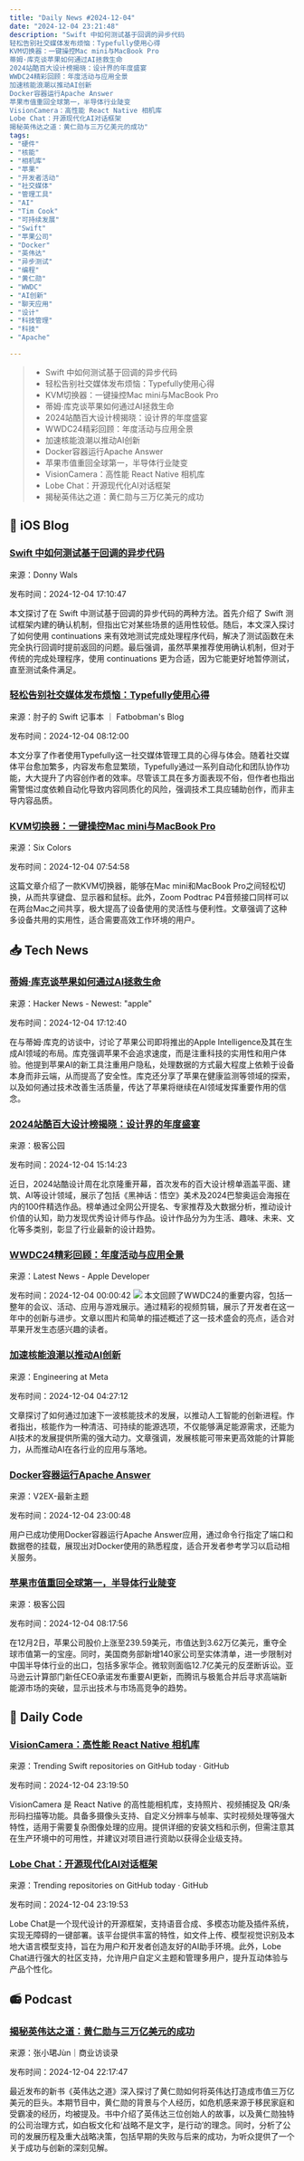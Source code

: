 ```yaml
---
title: "Daily News #2024-12-04"
date: "2024-12-04 23:21:48"
description: "Swift 中如何测试基于回调的异步代码
轻松告别社交媒体发布烦恼：Typefully使用心得
KVM切换器：一键操控Mac mini与MacBook Pro
蒂姆·库克谈苹果如何通过AI拯救生命
2024站酷百大设计榜揭晓：设计界的年度盛宴
WWDC24精彩回顾：年度活动与应用全景
加速核能浪潮以推动AI创新
Docker容器运行Apache Answer
苹果市值重回全球第一，半导体行业陡变
VisionCamera：高性能 React Native 相机库
Lobe Chat：开源现代化AI对话框架
揭秘英伟达之道：黄仁勋与三万亿美元的成功"
tags: 
- "硬件"
- "核能"
- "相机库"
- "苹果"
- "开发者活动"
- "社交媒体"
- "管理工具"
- "AI"
- "Tim Cook"
- "可持续发展"
- "Swift"
- "苹果公司"
- "Docker"
- "英伟达"
- "异步测试"
- "编程"
- "黄仁勋"
- "WWDC"
- "AI创新"
- "聊天应用"
- "设计"
- "科技管理"
- "科技"
- "Apache"

---
```


> - Swift 中如何测试基于回调的异步代码
> - 轻松告别社交媒体发布烦恼：Typefully使用心得
> - KVM切换器：一键操控Mac mini与MacBook Pro
> - 蒂姆·库克谈苹果如何通过AI拯救生命
> - 2024站酷百大设计榜揭晓：设计界的年度盛宴
> - WWDC24精彩回顾：年度活动与应用全景
> - 加速核能浪潮以推动AI创新
> - Docker容器运行Apache Answer
> - 苹果市值重回全球第一，半导体行业陡变
> - VisionCamera：高性能 React Native 相机库
> - Lobe Chat：开源现代化AI对话框架
> - 揭秘英伟达之道：黄仁勋与三万亿美元的成功

## 🍎 iOS Blog

### [Swift 中如何测试基于回调的异步代码](https://www.donnywals.com/testing-completion-handler-based-code-in-swift-testing/)

来源：Donny Wals

发布时间：2024-12-04 17:10:47

本文探讨了在 Swift 中测试基于回调的异步代码的两种方法。首先介绍了 Swift 测试框架内建的确认机制，但指出它对某些场景的适用性较低。随后，本文深入探讨了如何使用 continuations 来有效地测试完成处理程序代码，解决了测试函数在未完全执行回调时提前返回的问题。最后强调，虽然苹果推荐使用确认机制，但对于传统的完成处理程序，使用 continuations 更为合适，因为它能更好地暂停测试，直至测试条件满足。

### [轻松告别社交媒体发布烦恼：Typefully使用心得](https://fatbobman.com/zh/posts/typefully-say-goodbye-to-the-hassles-of-social-media-posting/)

来源：肘子的 Swift 记事本 ｜ Fatbobman's Blog

发布时间：2024-12-04 08:12:00

本文分享了作者使用Typefully这一社交媒体管理工具的心得与体会。随着社交媒体平台愈加繁多，内容发布愈显繁琐，Typefully通过一系列自动化和团队协作功能，大大提升了内容创作者的效率。尽管该工具在多方面表现不俗，但作者也指出需警惕过度依赖自动化导致内容同质化的风险，强调技术工具应辅助创作，而非主导内容品质。

### [KVM切换器：一键操控Mac mini与MacBook Pro](https://sixcolors.com/post/2024/12/kvm-2024-one-switch-to-rule-them-all/)

来源：Six Colors

发布时间：2024-12-04 07:54:58

这篇文章介绍了一款KVM切换器，能够在Mac mini和MacBook Pro之间轻松切换，从而共享键盘、显示器和鼠标。此外，Zoom Podtrac P4音频接口同样可以在两台Mac之间共享，极大提高了设备使用的灵活性与便利性。文章强调了这种多设备共用的实用性，适合需要高效工作环境的用户。

## 📥 Tech News

### [蒂姆·库克谈苹果如何通过AI拯救生命](https://www.wired.com/story/big-interview-tim-cook-wants-apple-to-literally-save-your-life/)

来源：Hacker News - Newest: "apple"

发布时间：2024-12-04 17:12:40

在与蒂姆·库克的访谈中，讨论了苹果公司即将推出的Apple Intelligence及其在生成AI领域的布局。库克强调苹果不会追求速度，而是注重科技的实用性和用户体验。他提到苹果AI的新工具注重用户隐私，处理数据的方式最大程度上依赖于设备本身而非云端，从而提高了安全性。库克还分享了苹果在健康监测等领域的探索，以及如何通过技术改善生活质量，传达了苹果将继续在AI领域发挥重要作用的信念。

### [2024站酷百大设计榜揭晓：设计界的年度盛宴](http://www.geekpark.net/news/343818)

来源：极客公园

发布时间：2024-12-04 15:14:23

近日，2024站酷设计周在北京隆重开幕，首次发布的百大设计榜单涵盖平面、建筑、AI等设计领域，展示了包括《黑神话：悟空》美术及2024巴黎奥运会海报在内的100件精选作品。榜单通过全网公开提名、专家推荐及大数据分析，推动设计价值的认知，助力发现优秀设计师与作品。设计作品分为为生活、趣味、未来、文化等多类别，彰显了行业最新的设计趋势。

### [WWDC24精彩回顾：年度活动与应用全景](https://developer.apple.com/news/?id=vhtdb937)

来源：Latest News - Apple Developer

发布时间：2024-12-04 00:00:42
![](https://devimages-cdn.apple.com/wwdc-services/articles/images/632192FB-61E5-4A66-BEB5-C52355095B45/2048.jpeg)
本文回顾了WWDC24的重要内容，包括一整年的会议、活动、应用与游戏展示。通过精彩的视频剪辑，展示了开发者在这一年中的创新与进步。文章以图片和简单的描述概述了这一技术盛会的亮点，适合对苹果开发生态感兴趣的读者。

### [加速核能浪潮以推动AI创新](https://sustainability.atmeta.com/blog/2024/12/03/accelerating-the-next-wave-of-nuclear-to-power-ai-innovation/)

来源：Engineering at Meta

发布时间：2024-12-04 04:27:12

文章探讨了如何通过加速下一波核能技术的发展，以推动人工智能的创新进程。作者指出，核能作为一种清洁、可持续的能源选项，不仅能够满足能源需求，还能为AI技术的发展提供所需的强大动力。文章强调，发展核能可带来更高效能的计算能力，从而推动AI在各行业的应用与落地。

### [Docker容器运行Apache Answer](https://www.v2ex.com/t/1095080)

来源：V2EX-最新主题

发布时间：2024-12-04 23:00:48

用户已成功使用Docker容器运行Apache Answer应用，通过命令行指定了端口和数据卷的挂载，展现出对Docker使用的熟悉程度，适合开发者参考学习以启动相关服务。

### [苹果市值重回全球第一，半导体行业陡变](http://www.geekpark.net/news/343790)

来源：极客公园

发布时间：2024-12-04 08:17:56

在12月2日，苹果公司股价上涨至239.59美元，市值达到3.62万亿美元，重夺全球市值第一的宝座。同时，美国商务部新增140家公司至实体清单，进一步限制对中国半导体行业的出口，包括多家华企。微软则面临12.7亿美元的反垄断诉讼。亚马逊云计算部门新任CEO承诺发布重要AI更新，而腾讯与极氪合并后寻求高端新能源市场的突破，显示出技术与市场高竞争的趋势。

## 💾 Daily Code

### [VisionCamera：高性能 React Native 相机库](https://github.com/mrousavy/react-native-vision-camera)

来源：Trending Swift repositories on GitHub today · GitHub

发布时间：2024-12-04 23:19:50

VisionCamera 是 React Native 的高性能相机库，支持照片、视频捕捉及 QR/条形码扫描等功能。具备多摄像头支持、自定义分辨率与帧率、实时视频处理等强大特性，适用于需要复杂图像处理的应用。提供详细的安装文档和示例，但需注意其在生产环境中的可用性，并建议对项目进行资助以获得企业级支持。

### [Lobe Chat：开源现代化AI对话框架](https://github.com/lobehub/lobe-chat)

来源：Trending repositories on GitHub today · GitHub

发布时间：2024-12-04 23:19:53

Lobe Chat是一个现代设计的开源框架，支持语音合成、多模态功能及插件系统，实现无障碍的一键部署。该平台提供丰富的特性，如文件上传、模型视觉识别及本地大语言模型支持，旨在为用户和开发者创造友好的AI助手环境。此外，Lobe Chat进行强大的社区支持，允许用户自定义主题和管理多用户，提升互动体验与产品个性化。

## 📻 Podcast

### [揭秘英伟达之道：黄仁勋与三万亿美元的成功](https://www.xiaoyuzhoufm.com/episode/67506051fcfd398727d20b74)

来源：张小珺Jùn｜商业访谈录

发布时间：2024-12-04 22:17:47

最近发布的新书《英伟达之道》深入探讨了黄仁勋如何将英伟达打造成市值三万亿美元的巨头。本期节目中，黄仁勋的背景与个人经历，如危机感来源于移民家庭和受霸凌的经历，均被提及。书中介绍了英伟达三位创始人的故事，以及黄仁勋独特的公司治理方式，如白板文化和‘战略不是文字，是行动’的理念。同时，分析了公司的发展历程及重大战略决策，包括早期的失败与后来的成功，为听众提供了一个关于成功与创新的深刻见解。
